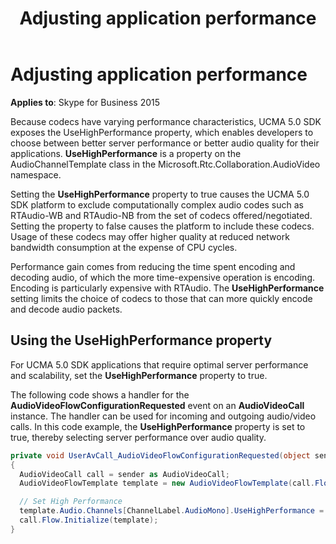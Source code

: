 ﻿---
title: Adjusting application performance
TOCTitle: Adjusting application performance
ms:assetid: cad3fdf3-04b0-4db0-9ef9-bf5e7929e87f
ms:mtpsurl: https://msdn.microsoft.com/library/Dn466096(v=office.16)
ms:contentKeyID: 65240042
ms.date: 07/27/2015
mtps_version: v=office.16
dev_langs:
- csharp
---

# Adjusting application performance


**Applies to**: Skype for Business 2015

Because codecs have varying performance characteristics, UCMA 5.0 SDK exposes the UseHighPerformance property, which enables developers to choose between better server performance or better audio quality for their applications. **UseHighPerformance** is a property on the AudioChannelTemplate class in the Microsoft.Rtc.Collaboration.AudioVideo namespace.

Setting the **UseHighPerformance** property to true causes the UCMA 5.0 SDK platform to exclude computationally complex audio codes such as RTAudio-WB and RTAudio-NB from the set of codecs offered/negotiated. Setting the property to false causes the platform to include these codecs. Usage of these codecs may offer higher quality at reduced network bandwidth consumption at the expense of CPU cycles.

Performance gain comes from reducing the time spent encoding and decoding audio, of which the more time-expensive operation is encoding. Encoding is particularly expensive with RTAudio. The **UseHighPerformance** setting limits the choice of codecs to those that can more quickly encode and decode audio packets.

## Using the UseHighPerformance property

For UCMA 5.0 SDK applications that require optimal server performance and scalability, set the **UseHighPerformance** property to true.

The following code shows a handler for the **AudioVideoFlowConfigurationRequested** event on an **AudioVideoCall** instance. The handler can be used for incoming and outgoing audio/video calls. In this code example, the **UseHighPerformance** property is set to true, thereby selecting server performance over audio quality.

```csharp
private void UserAvCall_AudioVideoFlowConfigurationRequested(object sender, AudioVideoFlowConfigurationRequestedEventArgs e)
{
  AudioVideoCall call = sender as AudioVideoCall;
  AudioVideoFlowTemplate template = new AudioVideoFlowTemplate(call.Flow);

  // Set High Performance
  template.Audio.Channels[ChannelLabel.AudioMono].UseHighPerformance = true;
  call.Flow.Initialize(template);
}
```

